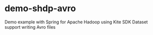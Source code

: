 demo-shdp-avro
==============

Demo example with Spring for Apache Hadoop using Kite SDK Dataset support writing Avro files
